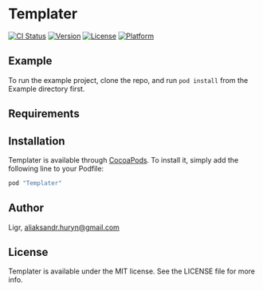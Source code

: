 # Templater

[![CI Status](http://img.shields.io/travis/Ligr/Templater.svg?style=flat)](https://travis-ci.org/Ligr/Templater)
[![Version](https://img.shields.io/cocoapods/v/Templater.svg?style=flat)](http://cocoapods.org/pods/Templater)
[![License](https://img.shields.io/cocoapods/l/Templater.svg?style=flat)](http://cocoapods.org/pods/Templater)
[![Platform](https://img.shields.io/cocoapods/p/Templater.svg?style=flat)](http://cocoapods.org/pods/Templater)

## Example

To run the example project, clone the repo, and run `pod install` from the Example directory first.

## Requirements

## Installation

Templater is available through [CocoaPods](http://cocoapods.org). To install
it, simply add the following line to your Podfile:

```ruby
pod "Templater"
```

## Author

Ligr, aliaksandr.huryn@gmail.com

## License

Templater is available under the MIT license. See the LICENSE file for more info.
